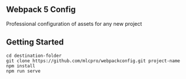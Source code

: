 Webpack 5 Config
-------
Professional configuration of assets for any new project

Getting Started
-------
```
cd destination-folder
git clone https://github.com/mlcpro/webpackconfig.git project-name
npm install
npm run serve
```
